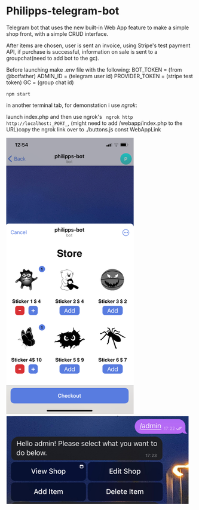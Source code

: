 # Philipps-telegram-bot

Telegram bot that uses the new built-in Web App feature to make a simple shop front, with a simple CRUD interface.

After items are chosen, user is sent an invoice, using Stripe's test payment API, if purchase is successful, information on sale is sent to a groupchat(need to add bot to the gc).

Before launching make .env file with the following:
BOT_TOKEN = (from @botfather)
ADMIN_ID = (telegram user id)
PROVIDER_TOKEN = (stripe test token)
GC = (group chat id)

```
npm start
```

in another terminal tab, for demonstation i use _ngrok_:

launch index.php and then use ngrok's ` ngrok http http://localhost:_PORT_`, (might need to add /webapp/index.php to the URL)copy the ngrok link over to ./buttons.js const WebAppLink

![store image](readme/store.png)
![admin image](readme/admin.png)
